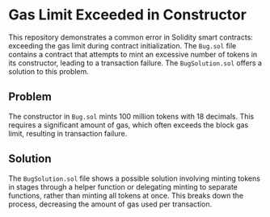# Gas Limit Exceeded in Constructor

This repository demonstrates a common error in Solidity smart contracts: exceeding the gas limit during contract initialization.  The `Bug.sol` file contains a contract that attempts to mint an excessive number of tokens in its constructor, leading to a transaction failure. The `BugSolution.sol` offers a solution to this problem.

## Problem

The constructor in `Bug.sol` mints 100 million tokens with 18 decimals. This requires a significant amount of gas, which often exceeds the block gas limit, resulting in transaction failure.

## Solution

The `BugSolution.sol` file shows a possible solution involving minting tokens in stages through a helper function or delegating minting to separate functions, rather than minting all tokens at once. This breaks down the process, decreasing the amount of gas used per transaction.